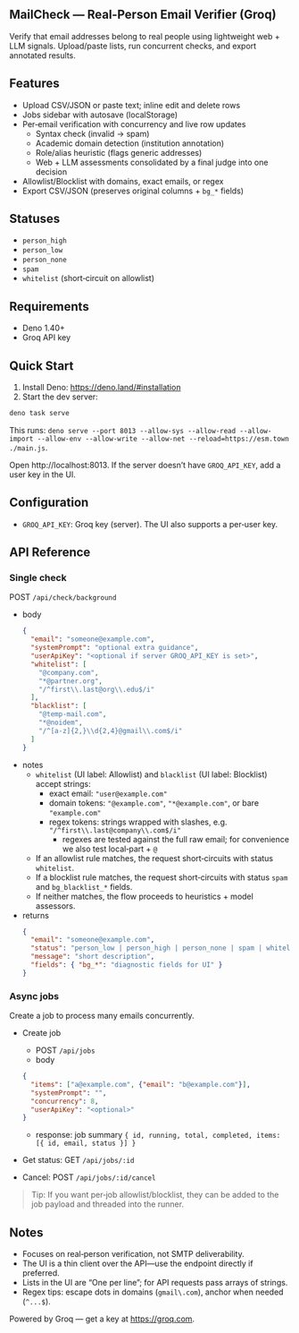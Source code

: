 ## MailCheck — Real‑Person Email Verifier (Groq)

Verify that email addresses belong to real people using lightweight web + LLM signals. Upload/paste lists, run concurrent checks, and export annotated results.

## Features
- Upload CSV/JSON or paste text; inline edit and delete rows
- Jobs sidebar with autosave (localStorage)
- Per‑email verification with concurrency and live row updates
  - Syntax check (invalid → spam)
  - Academic domain detection (institution annotation)
  - Role/alias heuristic (flags generic addresses)
  - Web + LLM assessments consolidated by a final judge into one decision
- Allowlist/Blocklist with domains, exact emails, or regex
- Export CSV/JSON (preserves original columns + `bg_*` fields)

## Statuses
- `person_high`
- `person_low`
- `person_none`
- `spam`
- `whitelist` (short‑circuit on allowlist)

## Requirements
- Deno 1.40+
- Groq API key

## Quick Start
1) Install Deno: https://deno.land/#installation
2) Start the dev server:
```sh
deno task serve
```
This runs: `deno serve --port 8013 --allow-sys --allow-read --allow-import --allow-env --allow-write --allow-net --reload=https://esm.town ./main.js`.

Open http://localhost:8013. If the server doesn’t have `GROQ_API_KEY`, add a user key in the UI.

## Configuration
- `GROQ_API_KEY`: Groq key (server). The UI also supports a per‑user key.

## API Reference

### Single check
POST `/api/check/background`
  - body
    ```json
    {
      "email": "someone@example.com",
      "systemPrompt": "optional extra guidance",
      "userApiKey": "<optional if server GROQ_API_KEY is set>",
      "whitelist": [
        "@company.com",
        "*@partner.org",
        "/^first\\.last@org\\.edu$/i"
      ],
      "blacklist": [
        "@temp-mail.com",
        "*@noidem",
        "/^[a-z]{2,}\\d{2,4}@gmail\\.com$/i"
      ]
    }
    ```
  - notes
    - `whitelist` (UI label: Allowlist) and `blacklist` (UI label: Blocklist) accept strings:
      - exact email: `"user@example.com"`
      - domain tokens: `"@example.com"`, `"*@example.com"`, or bare `"example.com"`
      - regex tokens: strings wrapped with slashes, e.g. `"/^first\\.last@company\\.com$/i"`
        - regexes are tested against the full raw email; for convenience we also test local‑part + `@`
    - If an allowlist rule matches, the request short‑circuits with status `whitelist`.
    - If a blocklist rule matches, the request short‑circuits with status `spam` and `bg_blacklist_*` fields.
    - If neither matches, the flow proceeds to heuristics + model assessors.
  - returns
    ```json
    {
      "email": "someone@example.com",
      "status": "person_low | person_high | person_none | spam | whitelist",
      "message": "short description",
      "fields": { "bg_*": "diagnostic fields for UI" }
    }
    ```

### Async jobs
Create a job to process many emails concurrently.

- Create job
  - POST `/api/jobs`
  - body
  ```json
  {
    "items": ["a@example.com", {"email": "b@example.com"}],
    "systemPrompt": "",
    "concurrency": 8,
    "userApiKey": "<optional>"
  }
  ```
  - response: job summary `{ id, running, total, completed, items: [{ id, email, status }] }`

- Get status: GET `/api/jobs/:id`
- Cancel: POST `/api/jobs/:id/cancel`

> Tip: If you want per‑job allowlist/blocklist, they can be added to the job payload and threaded into the runner.

## Notes
- Focuses on real‑person verification, not SMTP deliverability.
- The UI is a thin client over the API—use the endpoint directly if preferred.
- Lists in the UI are “One per line”; for API requests pass arrays of strings.
- Regex tips: escape dots in domains (`gmail\.com`), anchor when needed (`^...$`).

Powered by Groq — get a key at https://groq.com.
